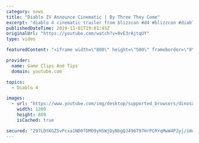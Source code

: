 ```yaml
---
category: news
title: "Diablo IV Announce Cinematic | By Three They Come"
excerpt: "diablo 4 cinematic trailer from blizzcon #d4 #blizzcon #diablo."
publishedDateTime: 2019-11-01T19:01:45Z
originalUrl: "https://youtube.com/watch?v=0vE3rAjtqUY"
type: video

featuredContent: "<iframe width=\"800\" height=\"500\" frameborder=\"0\" src=\"https://www.youtube.com/embed/0vE3rAjtqUY\" allow=\"accelerometer; autoplay; encrypted-media; gyroscope; picture-in-picture\" allowfullscreen></iframe>"

provider:
  name: Game Clips And Tips
  domain: youtube.com

topics:
  - Diablo 4

images:
  - url: "https://www.youtube.com/img/desktop/supported_browsers/dinosaur.png"
    width: 1200
    height: 800
    isCached: true

secured: "297LDtKGZ5vPcxa1ND0fDMO9yH5WjDyNbgQJ496T97HrPCRYqMwW4P2yj/iHuG9H9SzV+pbTbOJzX0VSLuV16GCgVWCtj/ygIE/uWFnJQnNQItKP1Y+66I6bK/nG9W7LZvea+utqnJehS5QCGvts8R8euMAh1ddS3gp/VBM9qMxMM/T31Ap/qEspH/rv9kkjU2i9MFtkohZ745xVDRkrUAbQNgBrMjapoApPfhDv6nOAmVbpSzUCCYWTg5qMAnciiYaCsC85vk5JfrRveGa2f+TxS9KFLv/9epn7yZUNt1P+ZWtXH+y0qWvDxYkLU3QDuPjVs72xzKZhS6SFQ4EG+fn3jJY07AYO3VTmJUK0xs636KGsECv6wWhSbuxPH3UJvkZJ4tQYBvR0d2R3Zyg+nQ==;PEmIAgzhfai/ciWUiObizQ=="
---
```


